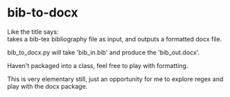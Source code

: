 # bib-to-docx

Like the title says:   
takes a bib-tex bibliography file as input, and outputs a formatted docx file.

bib_to_docx.py will take 'bib_in.bib' and produce the 'bib_out.docx'.

Haven't packaged into a class, feel free to play with formatting.

This is very elementary still, just an opportunity for me to explore regex and play with the docx package.